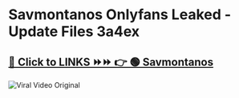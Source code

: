 
 # Savmontanos Onlyfans Leaked - Update Files 3a4ex

## <h2><a href="https://clipsfans.com/Savmontanos&ref=git">🔗 Click to LINKS ⏩⏩ 👉 🟢 Savmontanos </a></h2>

<a href="https://clipsfans.com/Savmontanos&ref=git" rel="nofollow" data-target="animated-image.originalLink"><img src="https://i.ibb.co.com/xMMVF88/686577567.gif" alt="Viral Video Original" style="max-width: 100%; display: inline-block;" data-target="animated-image.originalImage"></a>

